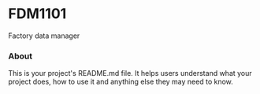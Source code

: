 FDM1101
=======

Factory data manager

### About

This is your project's README.md file. It helps users understand what your
project does, how to use it and anything else they may need to know.
